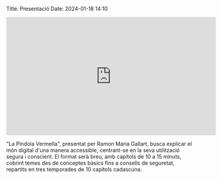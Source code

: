 Title: Presentació
Date: 2024-01-18 14:10

<iframe width="560" height="315" src="https://www.youtube.com/embed/2P4ZIde_f_s?si=eqWVN_eFvAtpmhs6" title="YouTube video player" frameborder="0" allow="accelerometer; autoplay; clipboard-write; encrypted-media; gyroscope; picture-in-picture; web-share" allowfullscreen></iframe>

"La Píndola Vermella", presentat per Ramon Maria Gallart, busca explicar el món digital d'una manera accessible, centrant-se en la seva utilització segura i conscient. El format serà breu, amb capítols de 10 a 15 minuts, cobrint temes des de conceptes bàsics fins a consells de seguretat, repartits en tres temporades de 10 capítols cadascuna.